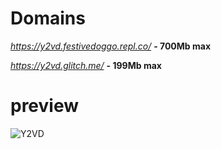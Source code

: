 # Domains
*https://y2vd.festivedoggo.repl.co/* **- 700Mb max**

*https://y2vd.glitch.me/* **- 199Mb max**
# preview
![Y2VD](https://user-images.githubusercontent.com/79816938/236642186-34c0347a-72ac-427f-ad93-356674c29ccb.png)
